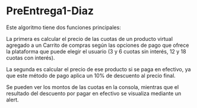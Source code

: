 # PreEntrega1-Diaz

Este algoritmo tiene dos funciones principales: 

La primera es calcular el precio de las cuotas de un producto virtual agregado a un Carrito de compras según las opciones de pago que ofrece la plataforma que puede elegir el usuario (3 y 6 cuotas sin interés, 12 y 18 cuotas con interés).

La segunda es calcular el precio de ese producto si se paga en efectivo, ya que este método de pago aplica un 10% de descuento al precio final.

Se pueden ver los montos de las cuotas en la consola, mientras que el resultado del descuento por pagar en efectivo se visualiza mediante un alert.
